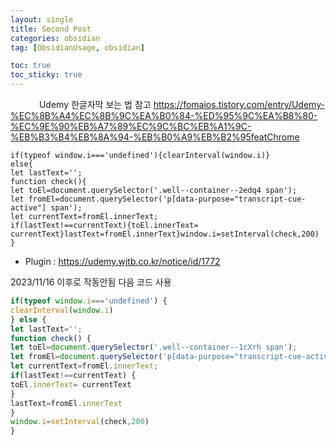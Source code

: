 ```yaml
---
layout: single
title: Second Post
categories: obsidian
tag: [ObsidianUsage, obsidian]

toc: true
toc_sticky: true
---
```

   
Udemy 한글자막 보는 법 참고
https://fomaios.tistory.com/entry/Udemy-%EC%8B%A4%EC%8B%9C%EA%B0%84-%ED%95%9C%EA%B8%80-%EC%9E%90%EB%A7%89%EC%9C%BC%EB%A1%9C-%EB%B3%B4%EB%8A%94-%EB%B0%A9%EB%B2%95featChrome

```
if(typeof window.i==='undefined'){clearInterval(window.i)}
else{
let lastText='';
function check(){
let toEl=document.querySelector('.well--container--2edq4 span');
let fromEl=document.querySelector('p[data-purpose="transcript-cue-active"] span');
let currentText=fromEl.innerText;
if(lastText!==currentText){toEl.innerText= currentText}lastText=fromEl.innerText}window.i=setInterval(check,200)
}
```


* Plugin : https://udemy.wjtb.co.kr/notice/id/1772

2023/11/16 이후로 작동안됨
다음 코드 사용
```javascript
if(typeof window.i==='undefined') {  
clearInterval(window.i)  
} else {  
let lastText='';  
function check() {  
let toEl=document.querySelector('.well--container--1cXrh span');  
let fromEl=document.querySelector('p[data-purpose="transcript-cue-active"] span');  
let currentText=fromEl.innerText;  
if(lastText!==currentText) {  
toEl.innerText= currentText  
}  
lastText=fromEl.innerText  
}  
window.i=setInterval(check,200)  
}
```